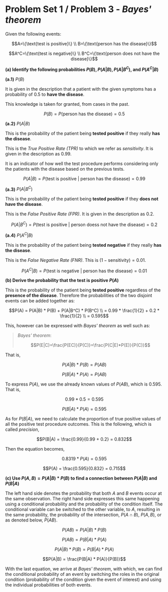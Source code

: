 # **Problem Set 1 / Problem 3 \-** _Bayes' theorem_

Given the following events:

```math
A=\{\text{test is positive}\} \\
B=\{\text{person has the disease}\}
```

```math
A^C=\{\text{test is negative}\} \\
B^C=\{\text{person does not have the disease}\}
```

**(a) Identify the following probabilities $P(B), P(A|B), P(A|B^C)$, and $P(A^C|B)$**

**(a.1)** $P(B)$

It is given in the description that a patient with the given symptoms has a probability of $0.5$ to **have the disease**.

This knowledge is taken for granted, from cases in the past.

```math
P(B)=P(\text{person has the disease})=0.5
```


**(a.2)** $P(A|B)$

This is the probability of the patient being **tested positive** if they really **has the disease**.

This is the _True Positive Rate (TPR)_ to which we refer as _sensitivity_. It is given in the description as $0.99$.

It is an indicator of how well the test procedure performs considering only the patients with the disease based on the previous tests.

```math
P(A|B)=P(\text{test is positive} \ | \ \text{person has the disease})=0.99
```


**(a.3)** $P(A|B^C)$

This is the probability of the patient being **tested positive** if they **does not have the disease**.

This is the _False Positive Rate (FPR)_. It is given in the description as $0.2$.

```math
P(A|B^C)=P(\text{test is positive} \ | \ \text{person doess not have the disease})=0.2
```



**(a.4)** $P(A^C|B)$

This is the probability of the patient being **tested negative** if they really **has the disease**.

This is the _False Negative Rate (FNR)_. This is $(1-\text{sensitivity})=0.01$.

```math
P(A^C|B)=P(\text{test is negative} \ | \ \text{person has the disease})=0.01
```


**(b) Derive the probability that the test is positive $P(A)$**

This is the probability of the patient being **tested positive** regardless of the **presence of the disease**. Therefore the probabilities of the two disjoint events can be added together as:

```math
P(A) = P(A|B) * P(B) + P(A|B^C) * P(B^C) \\
= 0.99 * \frac{1}{2} + 0.2 * \frac{1}{2} \\
= 0.595
```

This, however can be expressed with _Bayes' theorem_ as well such as:

> _Bayes' theorem_:
> 
> ```math
> P(E|C)=\frac{P(EC)}{P(C)}=\frac{P(C|E)*P(E)}{P(C)}
> ```

That is,

```math
P(A|B) * P(B) = P(AB)
```

```math
P(B|A) * P(A) = P(AB)
```

To express $P(A)$, we use the already known values of $P(AB)$, which is $0.595$. That is,

```math
0.99 * 0.5 = 0.595
```

```math
P(B|A) * P(A) = 0.595
```

As for $P(B|A)$, we need to calculate the proportion of true positive values of all the positive test procedure outcomes. This is the following, which is called _precision_,

```math
P(B|A) = \frac{0.99}{0.99 + 0.2} = 0.832
```

Then the equation becomes,

```math
0.8319 * P(A) = 0.595
```

```math
P(A) = \frac{0.595}{0.832} = 0.715
```

**(c) Use $P(A, B) = P(A|B) * P(B)$ to find a connection between $P(A|B)$ and $P(B|A)$**

The left hand side denotes the probability that both $A$ and $B$ events occur at the same observation. The right hand side expresses this same happening using a conditional probability and the probability of the condition itself. The conditional variable can be switched to the other variable, to $A$, resulting in the same probability, the probability of the intersection, $P(A \cap B)$, $P(A, B)$, or as denoted below, $P(AB)$.

```math
P(AB) = P(A|B) * P(B)
```

```math
P(AB) = P(B|A) * P(A)
```

```math
P(A|B) * P(B) = P(B|A) * P(A)
```

```math
P(A|B) = \frac{P(B|A) * P(A)}{P(B)}
```

With the last equation, we arrive at _Bayes' theorem_, with which, we can find the conditional probability of an event by switching the roles in the original condition (probability of the condition given the event of interest) and using the individual probabilities of both events.

